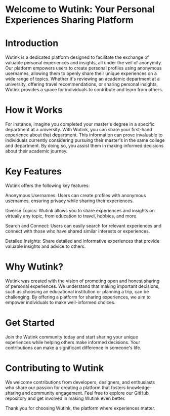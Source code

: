 # Welcome to Wutink: Your Personal Experiences Sharing Platform

# Introduction

Wutink is a dedicated platform designed to facilitate the exchange of valuable personal experiences and insights, all under the veil of anonymity. Our platform empowers users to create personal profiles using anonymous usernames, allowing them to openly share their unique experiences on a wide range of topics. Whether it's reviewing an academic department at a university, offering travel recommendations, or sharing personal insights, Wutink provides a space for individuals to contribute and learn from others.

# How it Works

For instance, imagine you completed your master's degree in a specific department at a university. With Wutink, you can share your first-hand experience about that department. This information can prove invaluable to individuals currently considering pursuing their master's in the same college and department. By doing so, you assist them in making informed decisions about their academic journey.

# Key Features

Wutink offers the following key features:

Anonymous Usernames: Users can create profiles with anonymous usernames, ensuring privacy while sharing their experiences.

Diverse Topics: Wutink allows you to share experiences and insights on virtually any topic, from education to travel, hobbies, and more.

Search and Connect: Users can easily search for relevant experiences and connect with those who have shared similar interests or experiences.

Detailed Insights: Share detailed and informative experiences that provide valuable insights and advice to others.

# Why Wutink?

Wutink was created with the vision of promoting open and honest sharing of personal experiences. We understand that making important decisions, such as choosing an educational institution or planning a trip, can be challenging. By offering a platform for sharing experiences, we aim to empower individuals to make well-informed choices.

# Get Started

Join the Wutink community today and start sharing your unique experiences while helping others make informed decisions. Your contributions can make a significant difference in someone's life.

# Contributing to Wutink

We welcome contributions from developers, designers, and enthusiasts who share our passion for creating a platform that fosters knowledge-sharing and community engagement. Feel free to explore our GitHub repository and get involved in making Wutink even better.

Thank you for choosing Wutink, the platform where experiences matter.
